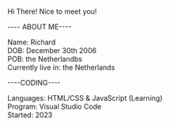 Hi There! Nice to meet you!

---- ABOUT ME----

Name: Richard
<br>
DOB: December 30th 2006
<br>
POB: the Netherlandbs
<br>
Currently live in: the Netherlands

----CODING----

Languages: HTML/CSS & JavaScript (Learning) 
<br>
Program: Visual Studio Code
<br>
Started: 2023
<br>


